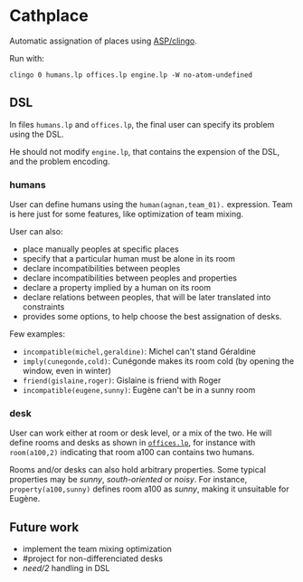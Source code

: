 # Cathplace
Automatic assignation of places using [ASP/clingo](https://github.com/potassco/clingo/releases/).

Run with:

    clingo 0 humans.lp offices.lp engine.lp -W no-atom-undefined


## DSL
In files `humans.lp` and `offices.lp`, the final user can specify
its problem using the DSL.

He should not modify `engine.lp`, that contains the expension of the DSL, and the problem encoding.

### humans
User can define humans using the `human(agnan,team_01).` expression. Team is here just for some features, like optimization of team mixing.

User can also:
- place manually peoples at specific places
- specify that a particular human must be alone in its room
- declare incompatibilities between peoples
- declare incompatibilities between peoples and properties
- declare a property implied by a human on its room
- declare relations between peoples, that will be later translated into constraints
- provides some options, to help choose the best assignation of desks.

Few examples:
- `incompatible(michel,geraldine)`: Michel can't stand Géraldine
- `imply(cunegonde,cold)`: Cunégonde makes its room cold (by opening the window, even in winter)
- `friend(gislaine,roger)`: Gislaine is friend with Roger
- `incompatible(eugene,sunny)`: Eugène can't be in a sunny room

### desk
User can work either at room or desk level, or a mix of the two.
He will define rooms and desks as shown in [`offices.lp`](offices.lp),
for instance with `room(a100,2)` indicating that room a100 can contains two humans.

Rooms and/or desks can also hold arbitrary properties. Some typical
properties may be *sunny*, *south-oriented* or *noisy*. For instance, `property(a100,sunny)` defines room a100 as *sunny*, making it unsuitable for Eugène.



## Future work
- implement the team mixing optimization
- #project for non-differenciated desks
- *need/2* handling in DSL
